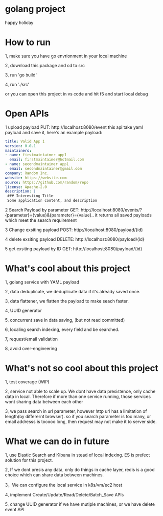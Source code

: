 # golang project
happy holiday
# How to run 
1, make sure you have go envrionment in your local machine

2, download this package and cd to src

3, run 'go build'

4, run './src'

or you can open this project in vs code and hit f5 and start local debug
# Open APIs
1 upload payload 
PUT: http://localhost:8080/event
this api take yaml payload and save it, here's an example payload:
```yaml
title: Valid App 1
version: 0.0.1
maintainers:
- name: firstmaintainer app1
  email: firstmaintainer@hotmail.com
- name: secondmaintainer app1
  email: secondmaintainer@gmail.com
company: Random Inc.
website: https://website.com
source: https://github.com/random/repo
license: Apache-2.0
description: |
 ### Interesting Title
 Some application content, and description
``` 

2 Search Payload by parameter
GET: http://localhost:8080/events/?{parameter}={value}&{parameter}={value}..
it returns all saved payloads which meet the search requirement 


3 Change exsiting payload
POST:  http://localhost:8080/payload/{id}

4 delete exsiting payload
DELETE:  http://localhost:8080/payload/{id}

5 get exsiting payload by ID
GET:  http://localhost:8080/payload/{id}


# What's cool about this project
1, golang service with YAML payload

2, data deduplicate, we deduplicate data if it's already saved once.

3, data flattener, we flatten the payload to make seach faster.

4, UUID generator

5, concurrent save in data saving, (but not read committed)

6, localing search indexing, every field and be searched.

7, request/email validation

8, avoid over-engineering

# What's not so cool about this project
1, test coverage (WIP)

2, service not able to scale up. 
    We dont have data presistence, only cache data in local. Therefore if more than one service running, those services wont sharing data between each other

3, we pass search in url parameter, however http url has a limitation of length(by differernt browser). so if you search parameter is too many, or email addresss is tooooo long, then request may not make it to server side.

# What we can do in future
1, use Elastic Search and Kibana in stead of local indexing. ES is prefect solution for this project.

2, If we dont presis any data, only do things in cache layer, redis is a good choice which can share data between machines.

3，We can configure the local service in k8s/vm/ec2 host

4, implement Create/Update/Read/Delete/Batch_Save APIs

5, change UUID generator if we have mutiple machines, or we have delete event API
